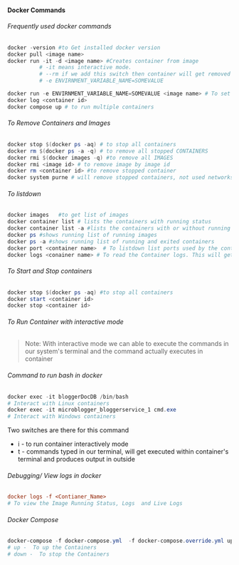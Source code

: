 #### Docker Commands
###### Frequently used docker commands
>
```powershell
docker -version #to Get installed docker version
docker pull <image name>
docker run -it -d <image name> #Creates container from image
          # -it means interactive mode.
          # --rm if we add this switch then container will get removed once its work done
          # -e ENVIRNMENT_VARIABLE_NAME=SOMEVALUE

docker run -e ENVIRNMENT_VARIABLE_NAME=SOMEVALUE <image name> # To set the environment variable for the container
docker log <container id>
docker compose up # to run multiple containers
```

###### To Remove Containers and Images
```powershell
docker stop $(docker ps -aq) # to stop all containers
docker rm $(docker ps -a -q) # to remove all stopped CONTAINERS
docker rmi $(docker images -q) #to remove all IMAGES
docker rmi <image id> # to remove image by image id
docker rm <container id> #to remove stopped container
docker system purne # will remove stopped containers, not used networks, Cache  etc.,
```

###### To listdown

```powershell
docker images   #to get list of images
docker container list # lists the containers with running status
docker container list -a #lists the containers with or without running status
docker ps #shows running list of running images
docker ps -a #shows running list of running and exited containers
docker port <container name>  # To listdown list ports used by the container
docker logs <conainer name> # To read the Container logs. This will get the logs even if the container in not running state

```

###### To Start and Stop containers

```powershell
docker stop $(docker ps -aq) #to stop all containers
docker start <container id>
docker stop <container id>
```

###### To Run Container with interactive mode
> Note: With interactive mode we can able to execute the commands in our system's terminal and the command actually executes in container

###### Command to run bash in docker

```powershell
docker exec -it bloggerDocDB /bin/bash
# Interact with Linux containers
docker exec -it microblogger_bloggerservice_1 cmd.exe
# Interact with Windows containers
```
Two switches are there for this command
* i - to run container interactively mode
* t - commands typed in our terminal, will get executed within container's terminal and produces output in outside

###### Debugging/ View logs in docker
```ini
docker logs -f <Contianer_Name>
# To view the Image Running Status, Logs  and Live Logs
```

###### Docker Compose

```powershell
docker-compose -f docker-compose.yml  -f docker-compose.override.yml up -d
# up -  To up the Containers
# down -  To stop the Containers

```

[//]: # (Tags: Frequently Used Docker Commands, Docker with interactive Mode, Docker)
[//]: # (Type: Docker - Commands)
[//]: # (Rating: 2)
[//]: # (Languages:powershell)
[//]: # (ReadyState:Publish)

